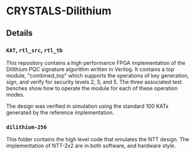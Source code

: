 # CRYSTALS-Dilithium

## Details

### `KAT`, `rtl_src`, `rtl_tb`
This repository contains a high performance FPGA implementation of the Dilithium PQC signature algorithm written in Verilog. It contains a top module, "combined_top" which supports the operations of key generation, sign, and verify for security levels 2, 3, and 5. The three associated test benches show how to operate the module for each of these operation modes.

The design was verified in simulation using the standard 100 KATs generated by the reference implementation.

### `dilithium-256`

This folder contains the high level code that emulates the NTT design. The implementation of NTT-2x2 are in both software, and hardware style.
